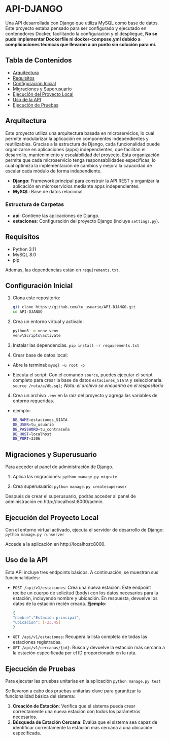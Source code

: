 # API-DJANGO

Una API desarrollada con Django que utiliza MySQL como base de datos. Este proyecto estaba pensado para ser configurado y ejecutado en contenedores Docker, facilitando la configuración y el despliegue, **No se pudo implementar Dockerfile ni docker-compose.yml debido a complicaciones técnicas que llevaron a un punto sin solución para mi.**

## Tabla de Contenidos

- [Arquitectura](#arquitectura)
- [Requisitos](#requisitos)
- [Configuración Inicial](#configuración-inicial)
- [Migraciones y Superusuario](#migraciones-y-superusuario)
- [Ejecución del Proyecto Local](#ejecución-del-proyecto-local)
- [Uso de la API](#uso-de-la-api)
- [Ejecución de Pruebas](#ejecución-de-pruebas)

## Arquitectura

Este proyecto utiliza una arquitectura basada en microservicios, lo cual permite modularizar la aplicación en componentes independientes y reutilizables. Gracias a la estructura de Django, cada funcionalidad puede organizarse en aplicaciones (apps) independientes, que facilitan el desarrollo, mantenimiento y escalabilidad del proyecto. Esta organización permite que cada microservicio tenga responsabilidades específicas, lo cual optimiza la implementación de cambios y mejora la capacidad de escalar cada módulo de forma independiente.

- **Django**: Framework principal para construir la API REST y organizar la aplicación en microservicios mediante apps independientes.
- **MySQL**: Base de datos relacional.

### Estructura de Carpetas

- **api**: Contiene las aplicaciones de Django.
- **estaciones**: Configuración del proyecto Django (incluye `settings.py`).

## Requisitos

- Python 3.11
- MySQL 8.0
- pip

Además, las dependencias están en `requirements.txt`.

## Configuración Inicial

1. Clona este repositorio:
   ```bash
   git clone https://github.com/tu_usuario/API-DJANGO.git
   cd API-DJANGO
   ```
2. Crea un entorno virtual y actívalo:
   ```bash
   python3 -m venv venv
   venv\Scripts\activate
   ```
3. Instalar las dependencias.
   `pip install -r requirements.txt`

4. Crear base de datos local:

- Abre la terminal:
  `mysql -u root -p`

- Ejecuta el script: Con el comando `source`, puedes ejecutar el script completo para crear la base de datos `estaciones_SIATA` y seleccionarla.
  `source /ruta/a/db.sql;`
  _Nota: el archivo se encuentra en el respositorio_

4. Crea un archivo `.env` en la raíz del proyecto y agrega las variables de entorno requeridas.

- ejemplo:
  ```bash
  DB_NAME=estaciones_SIATA
  DB_USER=tu_usuario
  DB_PASSWORD=tu_contraseña
  DB_HOST=localhost
  DB_PORT=3306
  ```

## Migraciones y Superusuario

Para acceder al panel de administración de Django.

1. Aplica las migraciones:
   `python manage.py migrate`

2. Crea superusuario:
   `python manage.py createsuperuser`

Después de crear el superusuario, podrás acceder al panel de administración en http://localhost:8000/admin.

## Ejecución del Proyecto Local

Con el entorno virtual activado, ejecuta el servidor de desarrollo de Django:
`python manage.py runserver`

Accede a la aplicación en http://localhost:8000.

## Uso de la API

Esta API incluye tres endpoints básicos. A continuación, se muestran sus funcionalidades:

- `POST /api/v1/estaciones`: Crea una nueva estación. Este endpoint recibe un cuerpo de solicitud (body) con los datos necesarios para la estación, incluyendo nombre y ubicación. En respuesta, devuelve los datos de la estación recién creada.
  **Ejemplo**:
  ```bash
  {
  "nombre":"Estación principal",
  "ubicacion": [-23,45]
  }
  ```
- `GET /api/v1/estaciones`: Recupera la lista completa de todas las estaciones registradas.
- `GET /api/v1/cercanas/{id}`: Busca y devuelve la estación más cercana a la estación especificada por el ID proporcionado en la ruta.

## Ejecución de Pruebas

Para ejecutar las pruebas unitarias en la aplicación
`python manage.py test`

Se llevaron a cabo dos pruebas unitarias clave para garantizar la funcionalidad básica del sistema:

1. **Creación de Estación**: Verifica que el sistema pueda crear correctamente una nueva estación con todos los parámetros necesarios.
2. **Búsqueda de Estación Cercana**: Evalúa que el sistema sea capaz de identificar correctamente la estación más cercana a una ubicación especificada.
